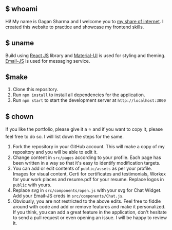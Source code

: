 ## $ whoami
Hi! My name is Gagan Sharma and I welcome you to [my share of internet](https://gagansh7171.github.io/#/). I created this website to practice and showcase my frontend skills. 

## $ uname
Build using [React JS](https://reactjs.org/) library and [Material-UI](https://material-ui.com/) is used for styling and theming. [Email-JS](https://www.emailjs.com/) is used for messaging service.

## $make
  1. Clone this repository.
  2. Run `npm install` to install all dependencies for the application.
  3. Run `npm start` to start the development server at `http://localhost:3000`

## $ chown 
If you like the portfolio, please give it a ⭐ and if you want to copy it, please feel free to do so. I will list down the steps for the same.
  1. Fork the repository in your GitHub account. This will make a copy of my repository and you will be able to edit it.
  2. Change content in `src/pages` according to your profile. Each page has been written in a way so that it's easy to identify modification targets.
  3. You can add or edit contents of `public/assets` as per your profile. Images for visual content, Certi for certificates and testimonials, Workex for your work places and resume.pdf for your resume. Replace logos in `public` with yours.
  4. Replace svg in `src/components/open.js` with your svg for Chat Widget. Add your Email-JS creds in `src/components/Chat.js`.
  5. Obviously, you are not restricted to the above edits. Feel free to fiddle around with code and add or remove features and make it personalized. If you think, you can add a great feature in the application, don't hesitate to send a pull request or even opening an issue. I will be happy to review it.
